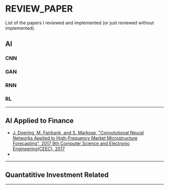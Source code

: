 # REVIEW_PAPER
List of the papers I reviewed and implemented (or just reviewed without implemented).



## AI

### CNN

### GAN

### RNN

### RL

___





## AI Applied to Finance

- [J. Doering, M. Fairbank, and S. Markose, "Convolutional Neural Networks Applied to High-Frequency Market Microstructure Forecasting", 2017 9th Computer Science and Electronic Engineering(CEEC), 2017](https://github.com/bohblue2/Convolutional-Neural-Networks-Applied-to-High-Frequency-Market-Microstructure-Forecasting)
- 

___



## Quantatitive Investment Related



___

